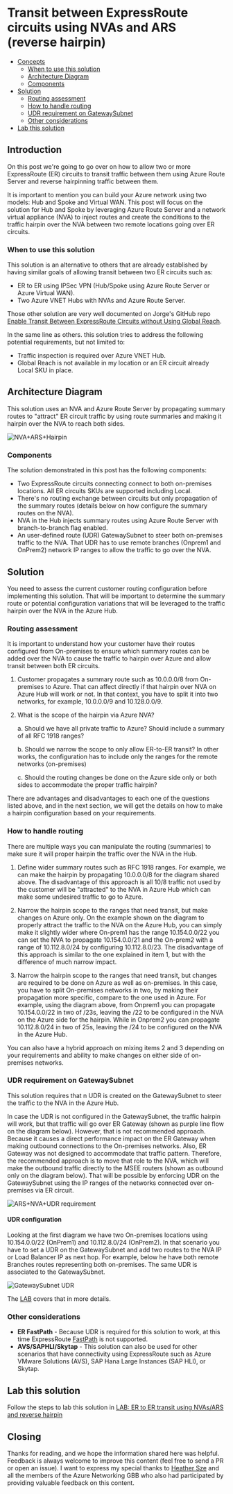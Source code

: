 # Transit between ExpressRoute circuits using NVAs and ARS (reverse hairpin)

- [Concepts](#Introduction)
    - [When to use this solution](#When-to-use-this-solution)
    - [Architecture Diagram](#Architecture-Diagram)
    - [Components](#Components)
- [Solution](#Solution)
    - [Routing assessment](#Routing-assessment)
    - [How to handle routing](#How-to-handle-routing)
    - [UDR requirement on GatewaySubnet](#UDR-requirement-on-GatewaySubnet)
    - [Other considerations](#Other-considerations)
- [Lab this solution](#Lab-this-solution)

## Introduction

On this post we're going to go over on how to allow two or more ExpressRoute (ER) circuits to transit traffic between them using Azure Route Server and reverse hairpinning traffic between them.

It is important to mention you can build your Azure network using two models: Hub and Spoke and Virtual WAN. This post will focus on the solution for Hub and Spoke by leveraging Azure Route Server and a network virtual appliance (NVA) to inject routes and create the conditions to the traffic hairpin over the NVA between two remote locations going over ER circuits.

### When to use this solution

This solution is an alternative to others that are already established by having similar goals of allowing transit between two ER circuits such as:

- ER to ER using IPSec VPN (Hub/Spoke using Azure Route Server or Azure Virtual WAN).
- Two Azure VNET Hubs with NVAs and Azure Route Server.

Those other solution are very well documented on Jorge's GitHub repo [Enable Transit Between ExpressRoute Circuits without Using Global Reach](https://github.com/jocortems/azurehybridnetworking/tree/main/ExpressRoute-Transit-with-Azure-RouteServer).

In the same line as others. this solution tries to address the following potential requirements, but not limited to:

- Traffic inspection is required over Azure VNET Hub.
- Global Reach is not available in my location or an ER circuit already Local SKU in place.

## Architecture Diagram

This solution uses an NVA and Azure Route Server by propagating summary routes to "attract" ER circuit traffic by using route summaries and making it hairpin over the NVA to reach both sides.

![NVA+ARS+Hairpin](./media/ars-nva-hairpin.png)

### Components

The solution demonstrated in this post has the following components:

- Two ExpressRoute circuits connecting connect to both on-premises locations. All ER circuits SKUs are supported including Local.
- There's no routing exchange between circuits but only propagation of the summary routes (details below on how configure the summary routes on the NVA).
- NVA in the Hub injects summary routes using Azure Route Server with branch-to-branch flag enabled.
- An user-defined route (UDR) GatewaySubnet to steer both on-premises traffic to the NVA. That UDR has to use remote branches (Onprem1 and OnPrem2) network IP ranges to allow the traffic to go over the NVA.

## Solution

You need to assess the current customer routing configuration before implementing this solution. That will be important to determine the summary route or potential configuration variations that will be leveraged to the traffic hairpin over the NVA in the Azure Hub.

### Routing assessment

It is important to understand how your customer have their routes configured from On-premises to ensure which summary routes can be added over the NVA to cause the traffic to hairpin over Azure and allow transit between both ER circuits.

1) Customer propagates a summary route such as 10.0.0.0/8  from On-premises to Azure. That can affect directly if that hairpin over NVA on Azure Hub will work or not. In that context, you have to split it into two networks, for example, 10.0.0.0/9 and 10.128.0.0/9.

2) What is the scope of the hairpin via Azure NVA?

    a. Should we have all private traffic to Azure? Should include a summary of all RFC 1918 ranges?

    b. Should we narrow the scope to only allow ER-to-ER transit? In other works, the configuration has to include only the ranges for the remote networks (on-premises)

    c. Should the routing changes be done on the Azure side only or both sides to accommodate the proper traffic hairpin?

There are advantages and disadvantages to each one of the questions listed above, and in the next section, we will get the details on how to make a hairpin configuration based on your requirements.

### How to handle routing

There are multiple ways you can manipulate the routing (summaries) to make sure it will proper hairpin the traffic over the NVA in the Hub.

1) Define wider summary routes such as RFC 1918 ranges. For example, we can make the hairpin by propagating 10.0.0.0/8 for the diagram shared above. The disadvantage of this approach is all 10/8 traffic not used by the customer will be "attracted" to the NVA in Azure Hub which can make some undesired traffic to go to Azure.

2) Narrow the hairpin scope to the ranges that need transit, but make changes on Azure only. On the example shown on the diagram to properly attract the traffic to the NVA on the Azure Hub, you can simply make it slightly wider where On-prem1 has the range 10.154.0.0/22 you can set the NVA to propagate 10.154.0.0/21 and the On-prem2 with a range of 10.112.8.0/24 by configuring 10.112.8.0/23. The disadvantage of this approach is similar to the one explained in item 1, but with the difference of much narrow impact.

3) Narrow the hairpin scope to the ranges that need transit, but changes are required to be done on Azure as well as on-premises. In this case, you have to split On-premises networks in two, by making their propagation more specific, compare to the one used in Azure. For example, using the diagram above, from Onprem1 you can propagate 10.154.0.0/22 in two of /23s, leaving the /22 to be configured in the NVA on the Azure side for the hairpin. While in Onprem2 you can propagate 10.112.8.0/24 in two of 25s, leaving the /24 to be configured on the NVA in the Azure Hub.

You can also have a hybrid approach on mixing items 2 and 3 depending on your requirements and ability to make changes on either side of on-premises networks.

### UDR requirement on GatewaySubnet

This solution requires that n UDR is created on the GatewaySubnet to steer the traffic to the NVA in the Azure Hub.

In case the UDR is not configured in the GatewaySubnet, the traffic hairpin will work, but that traffic will go over ER Gateway (shown as purple line flow on the diagram below). However, that is not recommended approach. Because it causes a direct performance impact on the ER Gateway when making outbound connections to the On-premises networks. Also, ER Gateway was not designed to accommodate that traffic pattern. Therefore, the recommended approach is to move that role to the NVA, which will make the outbound traffic directly to the MSEE routers (shown as outbound only on the diagram below). That will be possible by enforcing UDR on the GatewaySubnet using the IP ranges of the networks connected over on-premises via ER circuit.

![ARS+NVA+UDR requirement](./media/ars-nva-udr.png)

#### UDR configuration

Looking at the first diagram we have two On-premises locations using 10.154.0.0/22 (OnPrem1) and 10.112.8.0/24 (OnPrem2). In that scenario you have to set a UDR on the GatewaySubnet and add two routes to the NVA IP or Load Balancer IP as next hop. For example, below he have both remote Branches routes representing both on-premises. The same UDR is associated to the GatewaySubnet.

![GatewaySubnet UDR](./media/udr-routes-nvalb.png)

The [LAB](#lab-this-solution) covers that in more details.

### Other considerations

- **ER FastPath** - Because UDR is required for this solution to work, at this time ExpressRoute [FastPath](https://docs.microsoft.com/en-us/azure/expressroute/about-fastpath#limitations) is not supported.
- **AVS/SAPHLI/Skytap** - This solution can also be used for other scenarios that have connectivity using ExpressRoute such as Azure VMware Solutions (AVS), SAP Hana Large Instances (SAP HLI), or Skytap.

## Lab this solution

Follow the steps to lab this solution in [LAB: ER to ER transit using NVAs/ARS and reverse hairpin](https://github.com/dmauser/azure-er-to-er-transit/tree/main/ars/lab)

## Closing

Thanks for reading, and we hope the information shared here was helpful. Feedback is always welcome to improve this content (feel free to send a PR or open an issue). I want to express my special thanks to [Heather Sze](https://github.com/hsze) and all the members of the Azure Networking GBB who also had participated by providing valuable feedback on this content.
